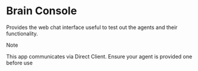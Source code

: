 # Brain Console

Provides the web chat interface useful to test out the agents and their functionality.

> [!NOTE]  
> This app communicates via Direct Client. Ensure your agent is provided one before use
